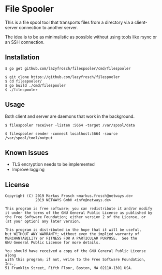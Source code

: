 File Spooler
============

This is a file spool tool that transports files from a directory via a client-server connection to another server.

The idea is to be as minimalistic as possible without using tools like rsync or an SSH connection.

## Installation

    $ go get github.com/lazyfrosch/filespooler/cmd/filespooler
    
    $ git clone https://github.com/lazyfrosch/filespooler
    $ cd filespooler/
    $ go build ./cmd/filespooler
    $ ./filespooler

## Usage

Both client and server are daemons that work in the background.

    $ filespooler receiver -listen :5664 -target /var/spool/data
    
    $ filespooler sender -connect localhost:5664 -source /var/spool/tool/output

## Known Issues

* TLS encryption needs to be implemented
* Improve logging

## License

    Copyright (C) 2019 Markus Frosch <markus.frosch@netways.de>
                  2019 NETWAYS GmbH <info@netways.de>

    This program is free software; you can redistribute it and/or modify
    it under the terms of the GNU General Public License as published by
    the Free Software Foundation; either version 2 of the License, or
    (at your option) any later version.

    This program is distributed in the hope that it will be useful,
    but WITHOUT ANY WARRANTY; without even the implied warranty of
    MERCHANTABILITY or FITNESS FOR A PARTICULAR PURPOSE.  See the
    GNU General Public License for more details.

    You should have received a copy of the GNU General Public License along
    with this program; if not, write to the Free Software Foundation, Inc.,
    51 Franklin Street, Fifth Floor, Boston, MA 02110-1301 USA.
